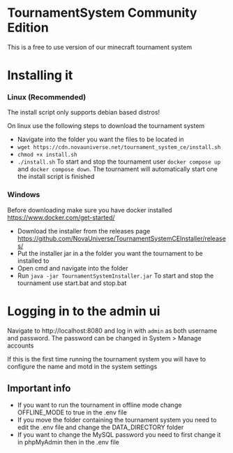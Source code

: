 # TournamentSystem Community Edition
This is a free to use version of our minecraft tournament system

# Installing it
### Linux (Recommended)
The install script only supports debian based distros!

On linux use the following steps to download the tournament system
* Navigate into the folder you want the files to be located in
* `wget https://cdn.novauniverse.net/tournament_system_ce/install.sh`
* `chmod +x install.sh`
* `./install.sh`
To start and stop the tournament user `docker compose up` and `docker compose down`. The tournament will automatically start one the install script is finished

### Windows
Before downloading make sure you have docker installed https://www.docker.com/get-started/
* Download the installer from the releases page https://github.com/NovaUniverse/TournamentSystemCEInstaller/releases/
* Put the installer jar in a the folder you want the tournament to be installed to
* Open cmd and navigate into the folder
* Run `java -jar TournamentSystemInstaller.jar`
To start and stop the tournament use start.bat and stop.bat

# Logging in to the admin ui
Navigate to http://localhost:8080 and log in with `admin` as both username and password. The password can be changed in System > Manage accounts

If this is the first time running the tournament system you will have to configure the name and motd in the system settings

## Important info
* If you want to run the tournament in offline mode change OFFLINE_MODE to true in the .env file
* If you move the folder containing the tournament system you need to edit the .env file and change the DATA_DIRECTORY folder
* If you want to change the MySQL password you need to first change it in phpMyAdmin then in the .env file
